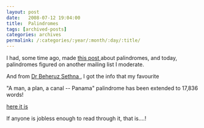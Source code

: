 ```yaml
---
layout: post
date:	2008-07-12 19:04:00
title:  Palindromes
tags: [archived-posts]
categories: archives
permalink: /:categories/:year/:month/:day/:title/
---
```

I had, some time ago, made <a href="http://deponti.livejournal.com/279821.html"> this post </a> about palindromes, and today, palindromes figured on another mailing list I moderate.

And from <a href="http://www.westga.edu/~pres/sethna_bio.html">Dr Beheruz Sethna </a> , I got the info that my favourite

"A man, a plan, a canal -- Panama" palindrome has been extended to 17,836 words!


<a href=" http://norvig.com/pal17txt.html"> here it is  </a>

If anyone is jobless enough to read through it, that is....!
